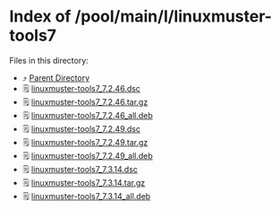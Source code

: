 
# Index of /pool/main/l/linuxmuster-tools7
Files in this directory:
- ⤴ [Parent Directory](../)
- 🗒 [linuxmuster-tools7_7.2.46.dsc](linuxmuster-tools7_7.2.46.dsc)
- 🗒 [linuxmuster-tools7_7.2.46.tar.gz](linuxmuster-tools7_7.2.46.tar.gz)
- 🗒 [linuxmuster-tools7_7.2.46_all.deb](linuxmuster-tools7_7.2.46_all.deb)
- 🗒 [linuxmuster-tools7_7.2.49.dsc](linuxmuster-tools7_7.2.49.dsc)
- 🗒 [linuxmuster-tools7_7.2.49.tar.gz](linuxmuster-tools7_7.2.49.tar.gz)
- 🗒 [linuxmuster-tools7_7.2.49_all.deb](linuxmuster-tools7_7.2.49_all.deb)
- 🗒 [linuxmuster-tools7_7.3.14.dsc](linuxmuster-tools7_7.3.14.dsc)
- 🗒 [linuxmuster-tools7_7.3.14.tar.gz](linuxmuster-tools7_7.3.14.tar.gz)
- 🗒 [linuxmuster-tools7_7.3.14_all.deb](linuxmuster-tools7_7.3.14_all.deb)
